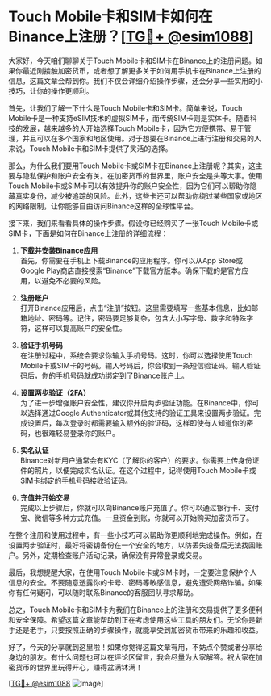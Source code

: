# Touch Mobile卡和SIM卡如何在Binance上注册？[[TG💪+ @esim1088](https://t.me/s/esim1088)]

大家好，今天咱们聊聊关于Touch Mobile卡和SIM卡在Binance上的注册问题。如果你最近刚接触加密货币，或者想了解更多关于如何用手机卡在Binance上注册的信息，这篇文章会帮到你。我们不仅会详细介绍操作步骤，还会分享一些实用的小技巧，让你的操作更顺利。

首先，让我们了解一下什么是Touch Mobile卡和SIM卡。简单来说，Touch Mobile卡是一种支持eSIM技术的虚拟SIM卡，而传统SIM卡则是实体卡。随着科技的发展，越来越多的人开始选择Touch Mobile卡，因为它方便携带、易于管理，并且可以在多个国家和地区使用。对于想要在Binance上进行注册和交易的人来说，Touch Mobile卡和SIM卡提供了灵活的选择。

那么，为什么我们要用Touch Mobile卡或SIM卡在Binance上注册呢？其实，这主要与隐私保护和账户安全有关。在加密货币的世界里，账户安全是头等大事。使用Touch Mobile卡或SIM卡可以有效提升你的账户安全性，因为它们可以帮助你隐藏真实身份，减少被追踪的风险。此外，这些卡还可以帮助你绕过某些国家或地区的网络限制，让你能够自由访问Binance这样的全球性平台。

接下来，我们来看看具体的操作步骤。假设你已经购买了一张Touch Mobile卡或SIM卡，下面是如何在Binance上注册的详细流程：

1. **下载并安装Binance应用**  
   首先，你需要在手机上下载Binance的应用程序。你可以从App Store或Google Play商店直接搜索“Binance”下载官方版本。确保下载的是官方应用，以避免不必要的风险。

2. **注册账户**  
   打开Binance应用后，点击“注册”按钮。这里需要填写一些基本信息，比如邮箱地址、密码等。记住，密码要足够复杂，包含大小写字母、数字和特殊字符，这样可以提高账户的安全性。

3. **验证手机号码**  
   在注册过程中，系统会要求你输入手机号码。这时，你可以选择使用Touch Mobile卡或SIM卡的号码。输入号码后，你会收到一条短信验证码。输入验证码后，你的手机号码就成功绑定到了Binance账户上。

4. **设置两步验证（2FA）**  
   为了进一步增强账户安全性，建议你开启两步验证功能。在Binance中，你可以选择通过Google Authenticator或其他支持的验证工具来设置两步验证。完成设置后，每次登录时都需要输入额外的验证码，这样即使有人知道你的密码，也很难轻易登录你的账户。

5. **实名认证**  
   Binance对新用户通常会有KYC（了解你的客户）的要求。你需要上传身份证件的照片，以便完成实名认证。在这个过程中，记得使用Touch Mobile卡或SIM卡绑定的手机号码接收验证码。

6. **充值并开始交易**  
   完成以上步骤后，你就可以向Binance账户充值了。你可以通过银行卡、支付宝、微信等多种方式充值。一旦资金到账，你就可以开始购买加密货币了。

在整个注册和使用过程中，有一些小技巧可以帮助你更顺利地完成操作。例如，在设置两步验证时，最好将密钥备份在一个安全的地方，以防丢失设备后无法找回账户。另外，定期检查账户活动记录，确保没有异常登录或交易。

最后，我想提醒大家，在使用Touch Mobile卡或SIM卡时，一定要注意保护个人信息的安全。不要随意透露你的卡号、密码等敏感信息，避免遭受网络诈骗。如果你有任何疑问，可以随时联系Binance的客服团队寻求帮助。

总之，Touch Mobile卡和SIM卡为我们在Binance上的注册和交易提供了更多便利和安全保障。希望这篇文章能帮助到正在考虑使用这些工具的朋友们。无论你是新手还是老手，只要按照正确的步骤操作，就能享受到加密货币带来的乐趣和收益。

好了，今天的分享就到这里啦！如果你觉得这篇文章有用，不妨点个赞或者分享给身边的朋友。有什么问题也可以在评论区留言，我会尽量为大家解答。祝大家在加密货币的世界里玩得开心，赚得盆满钵满！

[[TG💪+ @esim1088](https://t.me/s/esim1088) ![Image](https://i.postimg.cc/4NQfJmqS/Snipaste-2025-05-13-00-14-12.png)]